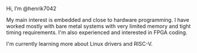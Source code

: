 Hi, I’m @henrik7042

My main interest is embedded and close to hardware programming.
I have worked mostly with bare metal systems with very limited memory and tight timing requirements.
I'm also experienced and interested in FPGA coding.

I'm currently learning more about Linux drivers and RISC-V.

<!---
henrik7042/henrik7042 is a ✨ special ✨ repository because its `README.md` (this file) appears on your GitHub profile.
You can click the Preview link to take a look at your changes.
--->
